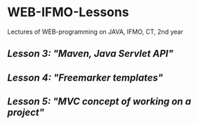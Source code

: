# WEB-IFMO-Lessons

Lectures of WEB-programming on JAVA, IFMO, CT, 2nd year

## _Lesson 3: "Maven, Java Servlet API"_

## _Lesson 4: "Freemarker templates"_

## _Lesson 5: "MVC concept of working on a project"_
